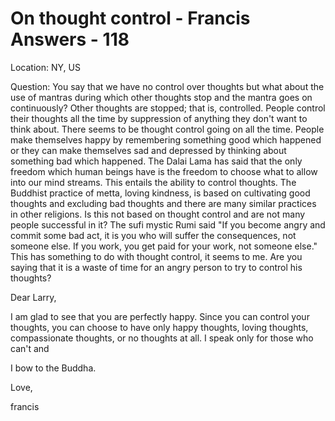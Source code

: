 # On thought control - Francis Answers - 118

Location: NY, US&nbsp;

Question: You say that we have no control over thoughts but what about the use of mantras during which other thoughts stop and the mantra goes on continuously? Other thoughts are stopped; that is, controlled. People control their thoughts all the time by suppression of anything they don't want to think about. There seems to be thought control going on all the time. People make themselves happy by remembering something good which happened or they can make themselves sad and depressed by thinking about something bad which happened. The Dalai Lama has said that the only freedom which human beings have is the freedom to choose what to allow into our mind streams. This entails the ability to control thoughts. The Buddhist practice of metta, loving kindness, is based on cultivating good thoughts and excluding bad thoughts and there are many similar practices in other religions. Is this not based on thought control and are not many people successful in it? The sufi mystic Rumi said &quot;If you become angry and commit some bad act, it is you who will suffer the consequences, not someone else. If you work, you get paid for your work, not someone else.&quot; This has something to do with thought control, it seems to me. Are you saying that it is a waste of time for an angry person to try to control his thoughts?

  

Dear Larry,

  

I am glad to see that you are perfectly happy. Since you can control your thoughts, you can choose to have only happy thoughts, loving thoughts, compassionate thoughts, or no thoughts at all. I speak only for those who can't and

I bow to the Buddha.

Love,

francis

